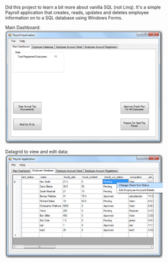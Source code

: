 Did this project to learn a bit more about vanilla SQL (not Linq). It's a simple Payroll application that creates, reads, updates and deletes employee information on to a SQL database using Windows Forms.

Main Dashboard:
![Alt text](https://github.com/TCAU/Payroll-Application/blob/master/screenshot1.png?raw=true "Optional Title")

Datagrid  to view and edit data:
![Alt text](https://github.com/TCAU/Payroll-Application/blob/master/screenshot2.png?raw=true "Optional Title")
